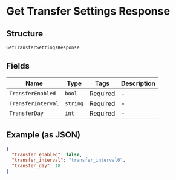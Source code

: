 
# Get Transfer Settings Response

## Structure

`GetTransferSettingsResponse`

## Fields

| Name | Type | Tags | Description |
|  --- | --- | --- | --- |
| `TransferEnabled` | `bool` | Required | - |
| `TransferInterval` | `string` | Required | - |
| `TransferDay` | `int` | Required | - |

## Example (as JSON)

```json
{
  "transfer_enabled": false,
  "transfer_interval": "transfer_interval0",
  "transfer_day": 18
}
```

